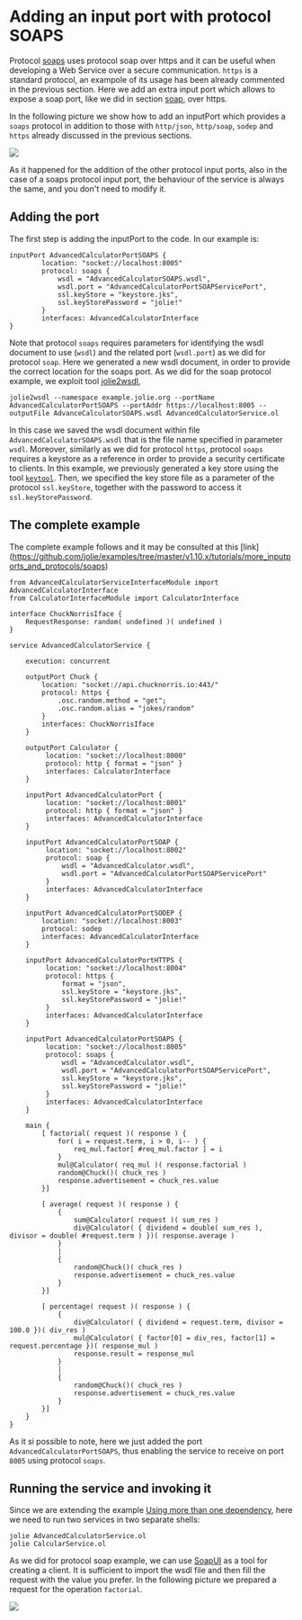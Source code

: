 # Adding an input port with protocol SOAPS

Protocol [soaps](https://docs.jolie-lang.org/v1.10.x/language-tools-and-standard-library/protocols/ssl/soaps.html) uses protocol soap over https and it can be useful when developing a Web Service over a secure communication. `https` is a standard protocol, an exampole of its usage has been already commented in the previous section. Here we add an extra input port which allows to expose a soap port, like we did in section [soap](https://docs.jolie-lang.org/v1.10.x/tutorials/using-more-input-ports-and-protocols/soap.md), over https.

In the following picture we show how to add an inputPort which provides a `soaps` protocol in addition to those with `http/json`, `http/soap`, `sodep` and `https` already discussed in the previous sections.

![](https://raw.githubusercontent.com/jolie/docs/v1.10.x/web/.gitbook/assets/more_inputports_and_protocols_soaps.png)

As it happened for the addition of the other protocol input ports, also in the case of a soaps protocol input port, the behaviour of the service is always the same, and you don't need to modify it.

## Adding the port

The first step is adding the inputPort to the code. In our example is:

```jolie
inputPort AdvancedCalculatorPortSOAPS {
        location: "socket://localhost:8005"
        protocol: soaps {
            wsdl = "AdvancedCalculatorSOAPS.wsdl",
            wsdl.port = "AdvancedCalculatorPortSOAPServicePort",
            ssl.keyStore = "keystore.jks",
            ssl.keyStorePassword = "jolie!"
        }
        interfaces: AdvancedCalculatorInterface
}

```

Note that protocol `soaps` requires parameters for identifying the wsdl document to use (`wsdl`) and the related port (`wsdl.port`) as we did for protocol `soap`. Here we generated a new wsdl document, in order to provide the correct location for the soaps port. As we did for the soap protocol example, we exploit tool [jolie2wsdl](https://docs.jolie-lang.org/v1.10.x/language-tools-and-standard-library/web-services/jolie2wsdl.html),

```jolie
jolie2wsdl --namespace example.jolie.org --portName AdvancedCalculatorPortSOAPS --portAddr https://localhost:8005 --outputFile AdvanceCalculatorSOAPS.wsdl AdvancedCalculatorService.ol
```

In this case we saved the wsdl document within file `AdvancedCalculatorSOAPS.wsdl` that is the file name specified in parameter `wsdl`.
Moreover, similarly as we did for protocol `https`, protocol `soaps` requires a keystore as a reference in order to provide a security certificate to clients.  In this example, we previously generated a key store using the tool [`keytool`](https://dzone.com/articles/keytool-commandutility-to-generate-a-keystorecerti). Then, we specified the key store file as a parameter of the protocol `ssl.keyStore`, together with the password to access it `ssl.keyStorePassword`.

## The complete example

The complete example follows and it may be consulted at this [link]
(<https://github.com/jolie/examples/tree/master/v1.10.x/tutorials/more_inputports_and_protocols/soaps>)

```jolie
from AdvancedCalculatorServiceInterfaceModule import AdvancedCalculatorInterface
from CalculatorInterfaceModule import CalculatorInterface

interface ChuckNorrisIface {
    RequestResponse: random( undefined )( undefined )
}

service AdvancedCalculatorService {

    execution: concurrent

    outputPort Chuck {
        location: "socket://api.chucknorris.io:443/"
        protocol: https {
            .osc.random.method = "get";
            .osc.random.alias = "jokes/random"
        }
        interfaces: ChuckNorrisIface
    }

    outputPort Calculator {
         location: "socket://localhost:8000"
         protocol: http { format = "json" }
         interfaces: CalculatorInterface
    }

    inputPort AdvancedCalculatorPort {
         location: "socket://localhost:8001"
         protocol: http { format = "json" }
         interfaces: AdvancedCalculatorInterface
    }

    inputPort AdvancedCalculatorPortSOAP {
         location: "socket://localhost:8002"
         protocol: soap {
             wsdl = "AdvancedCalculator.wsdl",
             wsdl.port = "AdvancedCalculatorPortSOAPServicePort"
         }
         interfaces: AdvancedCalculatorInterface
    }

    inputPort AdvancedCalculatorPortSODEP {
        location: "socket://localhost:8003"
        protocol: sodep 
        interfaces: AdvancedCalculatorInterface
    }

    inputPort AdvancedCalculatorPortHTTPS {
         location: "socket://localhost:8004"
         protocol: https { 
             format = "json",
             ssl.keyStore = "keystore.jks",
             ssl.keyStorePassword = "jolie!"
         }
         interfaces: AdvancedCalculatorInterface
    }

    inputPort AdvancedCalculatorPortSOAPS {
         location: "socket://localhost:8005"
         protocol: soaps {
             wsdl = "AdvancedCalculator.wsdl",
             wsdl.port = "AdvancedCalculatorPortSOAPServicePort",
             ssl.keyStore = "keystore.jks",
             ssl.keyStorePassword = "jolie!"
         }
         interfaces: AdvancedCalculatorInterface
    }

    main {
        [ factorial( request )( response ) {
            for( i = request.term, i > 0, i-- ) {
                req_mul.factor[ #req_mul.factor ] = i
            }
            mul@Calculator( req_mul )( response.factorial )  
            random@Chuck()( chuck_res )
            response.advertisement = chuck_res.value          
        }]

        [ average( request )( response ) {
            {
                sum@Calculator( request )( sum_res )
                div@Calculator( { dividend = double( sum_res ), divisor = double( #request.term ) })( response.average )
            }
            |
            {
                random@Chuck()( chuck_res )
                response.advertisement = chuck_res.value
            }
        }]

        [ percentage( request )( response ) {
            {
                div@Calculator( { dividend = request.term, divisor = 100.0 })( div_res )
                mul@Calculator( { factor[0] = div_res, factor[1] = request.percentage })( response_mul )
                response.result = response_mul
            }
            |
            {
                random@Chuck()( chuck_res )
                response.advertisement = chuck_res.value
            }
        }]
    }
}
```

As it si possible to note, here we just added the port `AdvancedCalculatorPortSOAPS`, thus enabling the service to receive on port `8005` using protocol `soaps`.

## Running the service and invoking it

Since we are extending the example [Using more than one dependency](https://docs.jolie-lang.org/v1.10.x/tutorials/using-more-than-one-dependency/), here we need to run two services in two separate shells:

```jolie
jolie AdvancedCalculatorService.ol
jolie CalcularService.ol
```

As we did for protocol soap example, we can use  [SoapUI](https://www.soapui.org/) as a tool for creating a client. It is sufficient to import the wsdl file and then fill the request with the value you prefer. In the following picture we prepared a request for the operation `factorial`.

![](https://raw.githubusercontent.com/jolie/docs/v1.10.x/web/.gitbook/assets/soapsgui.png)
